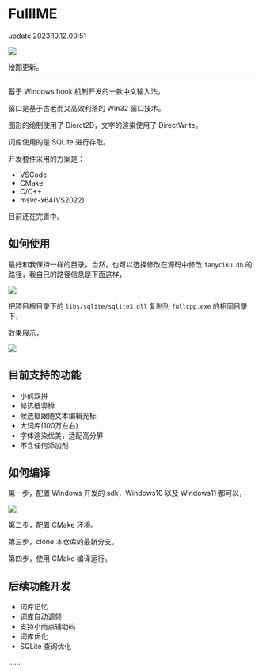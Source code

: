 # FullIME

update 2023.10.12.00:51

![](https://i.imgur.com/T5gFzko.png)

绘图更新。

---

基于 Windows hook 机制开发的一款中文输入法。

窗口是基于古老而又高效利落的 Win32 窗口技术。

图形的绘制使用了 Dierct2D，文字的渲染使用了 DirectWrite。

词库使用的是 SQLite 进行存取。

开发套件采用的方案是：

- VSCode
- CMake
- C/C++
- msvc-x64(VS2022)

目前还在完善中。

## 如何使用

最好和我保持一样的目录，当然，也可以选择修改在源码中修改 `fanyciku.db` 的路径，我自己的路径信息是下面这样，

![](https://i.imgur.com/fvhnWco.png)

把项目根目录下的 `libs/sqlite/sqlite3.dll` 复制到 `fullcpp.exe` 的相同目录下，

效果展示，

![](https://i.imgur.com/vkPSR08.png)

## 目前支持的功能

- 小鹤双拼
- 候选框竖排
- 候选框跟随文本编辑光标
- 大词库(100万左右)
- 字体渲染优美，适配高分屏
- 不含任何添加剂

## 如何编译

第一步，配置 Windows 开发的 sdk，Windows10 以及 Windows11 都可以，

![](https://i.imgur.com/FEsaO1h.png)

第二步，配置 CMake 环境。

第三步，clone 本仓库的最新分支。

第四步，使用 CMake 编译运行。

## 后续功能开发

- 词库记忆
- 词库自动调频
- 支持小雨点辅助码
- 词库优化
- SQLite 查询优化

......

